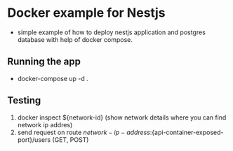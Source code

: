 # Docker example for Nestjs

 - simple example of how to deploy nestjs application and postgres database with help of docker compose.

## Running the app

 - docker-compose up -d .

## Testing
 1. docker inspect ${network-id} (show network details where you can find network ip addres)
 2. send request on route ${network-ip-address}:${api-container-exposed-port}/users (GET, POST)
 
